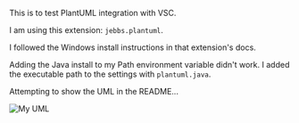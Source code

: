 This is to test PlantUML integration with VSC.

I am using this extension: `jebbs.plantuml`.

I followed the Windows install instructions in that extension's docs.

Adding the Java install to my Path environment variable didn't work. I added the executable path to the settings with `plantuml.java`.

Attempting to show the UML in the README...

![My UML](http://www.plantuml.com/plantuml/proxy?src=raw.githubusercontent.com/dgbrokaw/test-plantuml/master/test.puml)